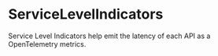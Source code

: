 # ServiceLevelIndicators
Service Level Indicators help emit the latency of each API as a OpenTelemetry metrics.
